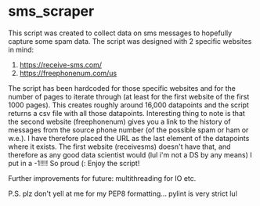 # sms_scraper

This script was created to collect data on sms messages to hopefully capture some spam data. The script was designed with 2 specific websites in mind:

1. https://receive-sms.com/
2. https://freephonenum.com/us

The script has been hardcoded for those specific websites and for the number of pages to iterate through (at least for the first website of the first 1000 pages). This creates roughly around 16,000 datapoints and the script returns a csv file with all those datapoints. Interesting thing to note is that the second website (freephonenum) gives you a link to the history of messages from the source phone number (of the possible spam or ham or w.e.). I have therefore placed the URL as the last element of the datapoints where it exists. The first website (receivesms) doesn't have that, and therefore as any good data scientist would (lul i'm not a DS by any means) I put in a -1!!!! So proud (: Enjoy the script!

Further improvements for future:
multithreading for IO
etc.

P.S. plz don't yell at me for my PEP8 formatting... pylint is very strict lul
